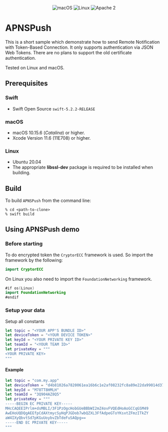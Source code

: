 <p align="center">
    <img src="https://img.shields.io/badge/os-macOS-green.svg?style=flat" alt="macOS">
    <img src="https://img.shields.io/badge/os-linux-green.svg?style=flat" alt="Linux">
    <img src="https://img.shields.io/badge/license-Apache2-blue.svg?style=flat" alt="Apache 2">
</p>

# APNSPush

This is a short sample which demonstrate how to send Remote Notification with Token-Based Connection. It only supports authentication via JSON Web Tokens. There are no plans to support the old certificate authentication.

Tested on Linux and macOS.

## Prerequisites

### Swift

* Swift Open Source `swift-5.2.2-RELEASE`

### macOS

* macOS 10.15.6 (*Catalina*) or higher.
* Xcode Version 11.6 (11E708) or higher.

### Linux

* Ubuntu 20.04
* The appropriate **libssl-dev** package is required to be installed when building.

## Build

To build `APNSPush` from the command line:

```
% cd <path-to-clone>
% swift build
```
## Using APNSPush demo

### Before starting

To do encrypted token the `CryptorECC` framework is used. So import the framework by the following:
```swift
import CryptorECC
```

On Linux you also need to import the `FoundationNetworking` framework. 
```swift
#if os(Linux)
import FoundationNetworking
#endif
```

### Setup your data

Setup all constants

```swift
let topic = "<YOUR APP'S BUNDLE ID>"
let deviceToken = "<YOUR DEVICE TOKEN>"
let keyId = "<YOUR PRIVATE KEY ID>"
let teamId = "<YOUR TEAM ID>"
let privateKey = """
<YOUR PRIVATE KEY>
"""
```

#### Example

```swift
let topic = "com.my.app"
let deviceToken = "d4b81026a7820061ea16b6c1e2af08232fc8a89e22da99014d373500968c0372"
let keyId = "M78TT8HMLH"
let teamId = "3Q904AZ8Q5"
let privateKey = """
-----BEGIN EC PRIVATE KEY-----
MHcCAQEEIPrlm+dsMBLI/3F1PzOgcHobGUeBBbWI2mZ4ovFVQEdHoAoGCCqGSM49
AwEHoUQDQgAEEfpCdAXtmycSyHqPJGDob7wbQZXL3FfAdpeGToYKsxtZFmzITkZY
aW4IXyQbvtSd7pKGuUoybvZbTdeFuSAQpg==
-----END EC PRIVATE KEY-----
"""
```
